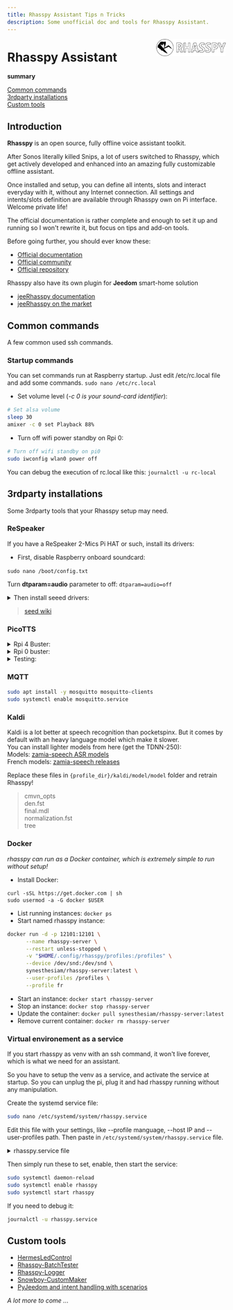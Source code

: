 ```yaml
---
title: Rhasspy Assistant Tips n Tricks
description: Some unofficial doc and tools for Rhasspy Assistant.
---
```


<img align="right" src="images/rhasspyLogoLong.png" width="160" style="top: 15px">

# Rhasspy Assistant

**summary**

[Common commands](#common-commands)<br />
[3rdparty installations](#3rdparty-installations)<br />
[Custom tools](#custom-tools)<br />

## Introduction

**Rhasspy** is an open source, fully offline voice assistant toolkit.

After Sonos literally killed Snips, a lot of users switched to Rhasspy, which get actively developed and enhanced into an amazing fully customizable offline assistant.

Once installed and setup, you can define all intents, slots and interact everyday with it, without any Internet connection. All settings and intents/slots definition are available through Rhasspy own on Pi interface. Welcome private life!

The official documentation is rather complete and enough to set it up and running so I won't rewrite it, but focus on tips and add-on tools.

Before going further, you should ever know these:
- [Official documentation](https://rhasspy.readthedocs.io/en/latest/)
- [Official community](https://community.rhasspy.org/)
- [Official repository](https://github.com/rhasspy)

Rhasspy also have its own plugin for **Jeedom** smart-home solution
- [jeeRhasspy documentation](https://kiboost.github.io/jeedom_docs/plugins/jeerhasspy/fr_FR/)
- [jeeRhasspy on the market](https://www.jeedom.com/market/index.php?v=d&p=market&type=plugin&plugin_id=3869)


## Common commands

A few common used ssh commands.

### Startup commands

You can set commands run at Raspberry startup. Just edit /etc/rc.local file and add some commands.
`sudo nano /etc/rc.local`

- Set volume level (*-c 0 is your sound-card identifier*):

```bash
# Set alsa volume
sleep 30
amixer -c 0 set Playback 88%
```

- Turn off wifi power standby on Rpi 0:

```bash
# Turn off wifi standby on pi0
sudo iwconfig wlan0 power off
```

You can debug the execution of rc.local like this: `journalctl -u rc-local`

## 3rdparty installations

Some 3rdparty tools that your Rhasspy setup may need.

### ReSpeaker

If you have a ReSpeaker 2-Mics Pi HAT or such, install its drivers:

- First, disable Raspberry onboard soundcard:

`sudo nano /boot/config.txt`

Turn **dtparam=audio** parameter to off: `dtparam=audio=off`

<details>
<summary>Then install seeed drivers:</summary>

```bash
sudo apt-get install git
git clone https://github.com/respeaker/seeed-voicecard
cd seeed-voicecard
sudo ./install.sh
sudo reboot
```

</details>

> [seed wiki](http://wiki.seeedstudio.com/Raspberry_Pi/)

### PicoTTS

<details>
<summary>Rpi 4 Buster:</summary>

```bash
wget http://ftp.us.debian.org/debian/pool/non-free/s/svox/libttspico0_1.0+git20130326-9_armhf.deb
wget http://ftp.us.debian.org/debian/pool/non-free/s/svox/libttspico-utils_1.0+git20130326-9_armhf.deb
sudo apt-get install -f ./libttspico0_1.0+git20130326-9_armhf.deb ./libttspico-utils_1.0+git20130326-9_armhf.deb
```

</details>

<details>
<summary>Rpi 0 buster:</summary>

```bash
wget http://archive.raspberrypi.org/debian/pool/main/s/svox/libttspico-utils_1.0+git20130326-3+rpi1_armhf.deb
wget http://archive.raspberrypi.org/debian/pool/main/s/svox/libttspico0_1.0+git20130326-3+rpi1_armhf.deb
sudo apt-get install -f ./libttspico0_1.0+git20130326-3+rpi1_armhf.deb ./libttspico-utils_1.0+git20130326-3+rpi1_armhf.deb
```

</details>

<details>
<summary>Testing:</summary>

```bash
pico2wave -l fr-FR -w test.wav "Bonjour Rhasspy"
aplay test.wav
```

</details>

### MQTT

```bash
sudo apt install -y mosquitto mosquitto-clients
sudo systemctl enable mosquitto.service
```

### Kaldi

Kaldi is a lot better at speech recognition than pocketspinx. But it comes by default with an heavy language model which make it slower.<br />
You can install lighter models from here (get the TDNN-250):<br />
Models: [zamia-speech ASR models](https://github.com/gooofy/zamia-speech#asr-models)<br />
French models: [zamia-speech releases](https://github.com/pguyot/zamia-speech/releases/tag/20190930)

Replace these files in `{profile_dir}/kaldi/model/model` folder and retrain Rhasspy!

> cmvn_opts<br />
> den.fst<br />
> final.mdl<br />
> normalization.fst<br />
> tree<br />

### Docker
*rhasspy can run as a Docker container, which is extremely simple to run without setup!*

- Install Docker:
```
curl -sSL https://get.docker.com | sh
sudo usermod -a -G docker $USER
```
- List running instances: `docker ps`<br />
- Start named rhasspy instance:
```bash
docker run -d -p 12101:12101 \
      --name rhasspy-server \
      --restart unless-stopped \
      -v "$HOME/.config/rhasspy/profiles:/profiles" \
      --device /dev/snd:/dev/snd \
      synesthesiam/rhasspy-server:latest \
      --user-profiles /profiles \
      --profile fr
```
- Start an instance: `docker start rhasspy-server`<br />
- Stop an instance: `docker stop rhasspy-server`<br />
- Update the container: `docker pull synesthesiam/rhasspy-server:latest`<br />
- Remove current container: `docker rm rhasspy-server`

### Virtual environement as a service

If you start rhasspy as venv with an ssh command, it won't live forever, which is what we need for an assistant.

So you have to setup the venv as a service, and activate the service at startup. So you can unplug the pi, plug it and had rhasspy running without any manipulation.

Create the systemd service file:

```bash
sudo nano /etc/systemd/system/rhasspy.service

```

Edit this file with your settings, like --profile manguage, --host IP and --user-profiles path. Then paste in `/etc/systemd/system/rhasspy.service` file.

<details>
<summary>rhasspy.service file</summary>

```bash
[Unit]
Description=Rhasspy
After=syslog.target network.target

[Service]
Type=simple
WorkingDirectory=/home/pi/rhasspy
ExecStart=/bin/bash -lc './run-venv.sh --profile fr --host 192.168.0.140 --user-profiles /home/pi/.config/rhasspy/profiles'

RestartSec=1
Restart=on-failure

StandardOutput=syslog
StandardError=syslog

SyslogIdentifier=rhasspy

[Install]
WantedBy=multi-user.target
```

</details>

Then simply run these to set, enable, then start the service:

```bash
sudo systemctl daemon-reload
sudo systemctl enable rhasspy
sudo systemctl start rhasspy

```

If you need to debug it:

```bash
journalctl -u rhasspy.service

```

## Custom tools

- [HermesLedControl](HermesLedControl)
- [Rhasspy-BatchTester](RhasspyBatchTester)
- [Rhasspy-Logger](RhasspyLogger)
- [Snowboy-CustomMaker](SnowboyCustomMaker)
- [PyJeedom and intent handling with scenarios](JeedomPyHandling)


*A lot more to come ...*
